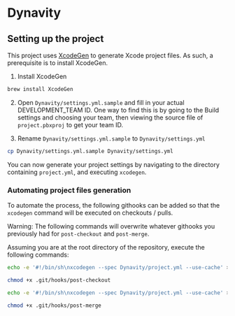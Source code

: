 # Dynavity


## Setting up the project

This project uses [XcodeGen](https://github.com/yonaskolb/XcodeGen) to generate Xcode project files. As such, a prerequisite is to install XcodeGen.

1. Install XcodeGen
```sh
brew install XcodeGen
```

2. Open `Dynavity/settings.yml.sample` and fill in your actual DEVELOPMENT_TEAM ID.
One way to find this is by going to the Build settings and choosing your team, then viewing the source file of `project.pbxproj` to get your team ID.

3. Rename `Dynavity/settings.yml.sample` to `Dynavity/settings.yml`
```sh
cp Dynavity/settings.yml.sample Dynavity/settings.yml
```

You can now generate your project settings by navigating to the directory containing `project.yml`, and executing `xcodegen`.

### Automating project files generation

To automate the process, the following githooks can be added so that the `xcodegen` command will be executed on checkouts / pulls.

Warning: The following commands will overwrite whatever githooks you previously had for `post-checkout` and `post-merge`.

Assuming you are at the root directory of the repository, execute the following commands:

```sh
echo -e '#!/bin/sh\nxcodegen --spec Dynavity/project.yml --use-cache' > .git/hooks/post-checkout

chmod +x .git/hooks/post-checkout

echo -e '#!/bin/sh\nxcodegen --spec Dynavity/project.yml --use-cache' > .git/hooks/post-merge

chmod +x .git/hooks/post-merge

```
